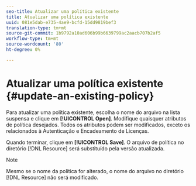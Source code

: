 ```yaml
---
seo-title: Atualizar uma política existente
title: Atualizar uma política existente
uuid: 081e5dab-e735-4ae9-bcfd-15dd9819bef3
translation-type: tm+mt
source-git-commit: 1b9792a10ad606b99b6639799ac2aacb707b2af5
workflow-type: tm+mt
source-wordcount: '80'
ht-degree: 0%

---
```



# Atualizar uma política existente {#update-an-existing-policy}

Para atualizar uma política existente, escolha o nome do arquivo na lista suspensa e clique em **[!UICONTROL Open]**. Modifique quaisquer atributos de política desejados. Todos os atributos podem ser modificados, exceto os relacionados à Autenticação e Encadeamento de Licenças.

Quando terminar, clique em **[!UICONTROL Save]**. O arquivo de política no diretório [!DNL Resource] será substituído pela versão atualizada.

>[!NOTE]
>
>Mesmo se o nome da política for alterado, o nome do arquivo no diretório [!DNL Resource] não será modificado.

